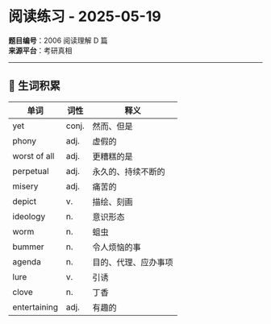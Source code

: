 # 阅读练习 - 2025-05-19

**题目编号**：2006 阅读理解 D 篇  
**来源平台**：考研真相 

---

## 📌 生词积累

| 单词     | 词性  | 释义         |                                 
|----------|-------|--------------|
| yet  | conj.  |  然而、但是  | 
| phony   | adj.    | 虚假的   |
| worst of all | adj. | 更糟糕的是 |
| perpetual | adj. | 永久的、持续不断的  |
| misery | adj. | 痛苦的 |
| depict | v. | 描绘、刻画 |
| ideology | n. | 意识形态 |
| worm |  n. | 蛆虫 |
| bummer | n. | 令人烦恼的事 |
| agenda | n. | 目的、代理、应办事项 |
| lure | v. | 引诱 |
| clove | n. | 丁香  |
| entertaining | adj. | 有趣的 |
